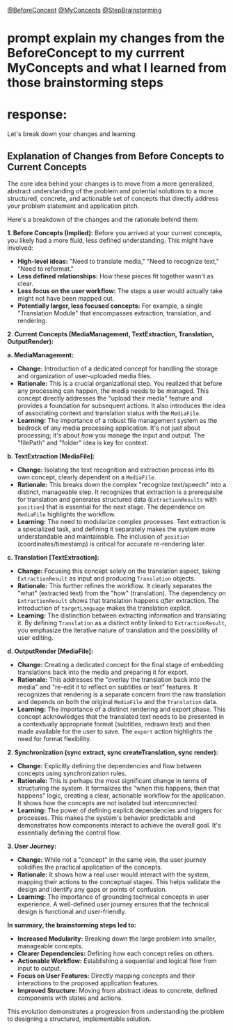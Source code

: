 [@BeforeConcept](../../assignment2.md)
[@MyConcepts](../concepts/MediaManagement/MediaManagement.md)
[@StepBrainstorming](../../context/design/brainstorming/assignment2Info.md/20251018_224758.5ecbeac6.md)

# prompt explain my changes from the BeforeConcept to my currrent MyConcepts and what I learned from those brainstorming steps

# response:

Let's break down your changes and learning.

## Explanation of Changes from Before Concepts to Current Concepts

The core idea behind your changes is to move from a more generalized, abstract understanding of the problem and potential solutions to a more structured, concrete, and actionable set of concepts that directly address your problem statement and application pitch.

Here's a breakdown of the changes and the rationale behind them:

**1. Before Concepts (Implied):**
Before you arrived at your current concepts, you likely had a more fluid, less defined understanding. This might have involved:
*   **High-level ideas:** "Need to translate media," "Need to recognize text," "Need to reformat."
*   **Less defined relationships:** How these pieces fit together wasn't as clear.
*   **Less focus on the user workflow:** The steps a user would actually take might not have been mapped out.
*   **Potentially larger, less focused concepts:** For example, a single "Translation Module" that encompasses extraction, translation, and rendering.

**2. Current Concepts (MediaManagement, TextExtraction, Translation, OutputRender):**

**a. MediaManagement:**
*   **Change:** Introduction of a dedicated concept for handling the storage and organization of user-uploaded media files.
*   **Rationale:** This is a crucial organizational step. You realized that before any processing can happen, the media needs to be managed. This concept directly addresses the "upload their media" feature and provides a foundation for subsequent actions. It also introduces the idea of associating context and translation status with the `MediaFile`.
*   **Learning:** The importance of a robust file management system as the bedrock of any media processing application. It's not just about processing; it's about *how* you manage the input and output. The "filePath" and "folder" idea is key for context.

**b. TextExtraction \[MediaFile]:**
*   **Change:** Isolating the text recognition and extraction process into its own concept, clearly dependent on a `MediaFile`.
*   **Rationale:** This breaks down the complex "recognize text/speech" into a distinct, manageable step. It recognizes that extraction is a prerequisite for translation and generates structured data (`ExtractionResults` with `position`) that is essential for the next stage. The dependence on `MediaFile` highlights the workflow.
*   **Learning:** The need to modularize complex processes. Text extraction is a specialized task, and defining it separately makes the system more understandable and maintainable. The inclusion of `position` (coordinates/timestamp) is critical for accurate re-rendering later.

**c. Translation \[TextExtraction]:**
*   **Change:** Focusing this concept solely on the translation aspect, taking `ExtractionResult` as input and producing `Translation` objects.
*   **Rationale:** This further refines the workflow. It clearly separates the "what" (extracted text) from the "how" (translation). The dependency on `ExtractionResult` shows that translation happens *after* extraction. The introduction of `targetLanguage` makes the translation explicit.
*   **Learning:** The distinction between extracting information and translating it. By defining `Translation` as a distinct entity linked to `ExtractionResult`, you emphasize the iterative nature of translation and the possibility of user editing.

**d. OutputRender \[MediaFile]:**
*   **Change:** Creating a dedicated concept for the final stage of embedding translations back into the media and preparing it for export.
*   **Rationale:** This addresses the "overlay the translation back into the media" and "re-edit it to reflect on subtitles or text" features. It recognizes that rendering is a separate concern from the raw translation and depends on both the original `MediaFile` and the `Translation` data.
*   **Learning:** The importance of a distinct rendering and export phase. This concept acknowledges that the translated text needs to be presented in a contextually appropriate format (subtitles, redrawn text) and then made available for the user to save. The `export` action highlights the need for format flexibility.

**2. Synchronization (sync extract, sync createTranslation, sync render):**
*   **Change:** Explicitly defining the dependencies and flow between concepts using synchronization rules.
*   **Rationale:** This is perhaps the most significant change in terms of structuring the system. It formalizes the "when this happens, then that happens" logic, creating a clear, actionable workflow for the application. It shows how the concepts are not isolated but interconnected.
*   **Learning:** The power of defining explicit dependencies and triggers for processes. This makes the system's behavior predictable and demonstrates how components interact to achieve the overall goal. It's essentially defining the control flow.

**3. User Journey:**
*   **Change:** While not a "concept" in the same vein, the user journey solidifies the practical application of the concepts.
*   **Rationale:** It shows how a real user would interact with the system, mapping their actions to the conceptual stages. This helps validate the design and identify any gaps or points of confusion.
*   **Learning:** The importance of grounding technical concepts in user experience. A well-defined user journey ensures that the technical design is functional and user-friendly.

**In summary, the brainstorming steps led to:**

*   **Increased Modularity:** Breaking down the large problem into smaller, manageable concepts.
*   **Clearer Dependencies:** Defining how each concept relies on others.
*   **Actionable Workflow:** Establishing a sequential and logical flow from input to output.
*   **Focus on User Features:** Directly mapping concepts and their interactions to the proposed application features.
*   **Improved Structure:** Moving from abstract ideas to concrete, defined components with states and actions.

This evolution demonstrates a progression from understanding the problem to designing a structured, implementable solution.